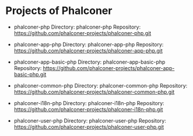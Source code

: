 
Projects of Phalconer
=====================

- phalconer-php
  Directory: phalconer-php
  Repository: https://github.com/phalconer-projects/phalconer-php.git

- phalconer-app-php
  Directory: phalconer-app-php
  Repository: https://github.com/phalconer-projects/phalconer-app-php.git

- phalconer-app-basic-php
  Directory: phalconer-app-basic-php
  Repository: https://github.com/phalconer-projects/phalconer-app-basic-php.git

- phalconer-common-php
  Directory: phalconer-common-php
  Repository: https://github.com/phalconer-projects/phalconer-common-php.git

- phalconer-i18n-php
  Directory: phalconer-i18n-php
  Repository: https://github.com/phalconer-projects/phalconer-i18n-php.git

- phalconer-user-php
  Directory: phalconer-user-php
  Repository: https://github.com/phalconer-projects/phalconer-user-php.git
